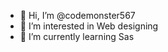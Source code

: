 - 👋 Hi, I’m @codemonster567
- 👀 I’m interested in Web designing
- 🌱 I’m currently learning Sas



<!---
codemonster567/codemonster567 is a ✨ special ✨ repository because its `README.md` (this file) appears on your GitHub profile.
You can click the Preview link to take a look at your changes.
--->
